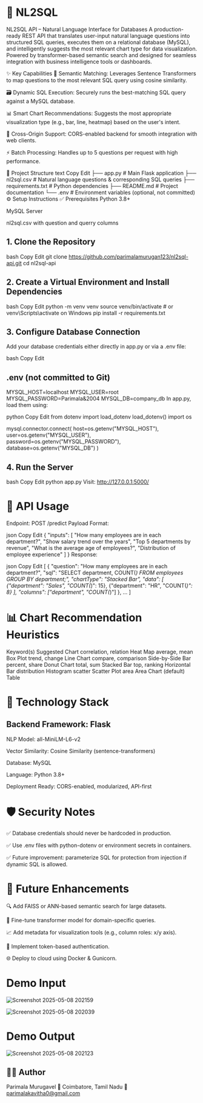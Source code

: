 # 🚀 NL2SQL
 
NL2SQL API – Natural Language Interface for Databases
A production-ready REST API that translates user-input natural language questions into structured SQL queries, executes them on a relational database (MySQL), and intelligently suggests the most relevant chart type for data visualization. Powered by transformer-based semantic search and designed for seamless integration with business intelligence tools or dashboards.

✨ Key Capabilities
🧠 Semantic Matching: Leverages Sentence Transformers to map questions to the most relevant SQL query using cosine similarity.

🗃️ Dynamic SQL Execution: Securely runs the best-matching SQL query against a MySQL database.

📊 Smart Chart Recommendations: Suggests the most appropriate visualization type (e.g., bar, line, heatmap) based on the user's intent.

🔗 Cross-Origin Support: CORS-enabled backend for smooth integration with web clients.

⚡ Batch Processing: Handles up to 5 questions per request with high performance.

📁 Project Structure
text
Copy
Edit
├── app.py                 # Main Flask application
├── nl2sql.csv             # Natural language questions & corresponding SQL queries
├── requirements.txt       # Python dependencies
├── README.md              # Project documentation
└── .env                   # Environment variables (optional, not committed)
⚙️ Setup Instructions
✅ Prerequisites
Python 3.8+

MySQL Server

nl2sql.csv with question and querry columns

## 1. Clone the Repository
bash
Copy
Edit
git clone https://github.com/parimalamurugan123/nl2sql-api.git
cd nl2sql-api
## 2. Create a Virtual Environment and Install Dependencies
bash
Copy
Edit
python -m venv venv
source venv/bin/activate  # or venv\Scripts\activate on Windows
pip install -r requirements.txt
## 3. Configure Database Connection
Add your database credentials either directly in app.py or via a .env file:

bash
Copy
Edit
## .env (not committed to Git)
MYSQL_HOST=localhost
MYSQL_USER=root
MYSQL_PASSWORD=Parimala&2004
MYSQL_DB=company_db
In app.py, load them using:

python
Copy
Edit
from dotenv import load_dotenv
load_dotenv()
import os

mysql.connector.connect(
    host=os.getenv("MYSQL_HOST"),
    user=os.getenv("MYSQL_USER"),
    password=os.getenv("MYSQL_PASSWORD"),
    database=os.getenv("MYSQL_DB")
)
## 4. Run the Server
bash
Copy
Edit
python app.py
Visit: http://127.0.0.1:5000/

# 🧪 API Usage
Endpoint: POST /predict
Payload Format:

json
Copy
Edit
{
  "inputs": [
    "How many employees are in each department?",
    "Show salary trend over the years",
    "Top 5 departments by revenue",
    "What is the average age of employees?",
    "Distribution of employee experience"
  ]
}
Response:

json
Copy
Edit
[
  {
    "question": "How many employees are in each department?",
    "sql": "SELECT department, COUNT(*) FROM employees GROUP BY department;",
    "chartType": "Stacked Bar",
    "data": [
      {"department": "Sales", "COUNT(*)": 15},
      {"department": "HR", "COUNT(*)": 8}
    ],
    "columns": ["department", "COUNT(*)"]
  },
  ...
]
# 📊 Chart Recommendation Heuristics
Keyword(s)	Suggested Chart
correlation, relation	Heat Map
average, mean	Box Plot
trend, change	Line Chart
compare, comparison	Side-by-Side Bar
percent, share	Donut Chart
total, sum	Stacked Bar
top, ranking	Horizontal Bar
distribution	Histogram
scatter	Scatter Plot
area	Area Chart
(default)	Table

# 🧱 Technology Stack
## Backend Framework: Flask

NLP Model: all-MiniLM-L6-v2

Vector Similarity: Cosine Similarity (sentence-transformers)

Database: MySQL

Language: Python 3.8+

Deployment Ready: CORS-enabled, modularized, API-first

# 🛡️ Security Notes
✅ Database credentials should never be hardcoded in production.

✅ Use .env files with python-dotenv or environment secrets in containers.

✅ Future improvement: parameterize SQL for protection from injection if dynamic SQL is allowed.

# 🚧 Future Enhancements

🔍 Add FAISS or ANN-based semantic search for large datasets.

🧠 Fine-tune transformer model for domain-specific queries.

📈 Add metadata for visualization tools (e.g., column roles: x/y axis).

🔐 Implement token-based authentication.

🌐 Deploy to cloud using Docker & Gunicorn.

# Demo Input

![Screenshot 2025-05-08 202159](https://github.com/user-attachments/assets/43d452f6-cb57-486a-9116-3f8bb9be1283)

![Screenshot 2025-05-08 202039](https://github.com/user-attachments/assets/75dfe634-f34b-4e1e-a3ca-9589e7ce6fa9)

# Demo Output

![Screenshot 2025-05-08 202123](https://github.com/user-attachments/assets/462df355-08f7-4b72-adce-741eb3f86dc3)


## 👩‍💻 Author
Parimala Murugavel
📍 Coimbatore, Tamil Nadu
📧 parimalakavitha0@gmail.com

